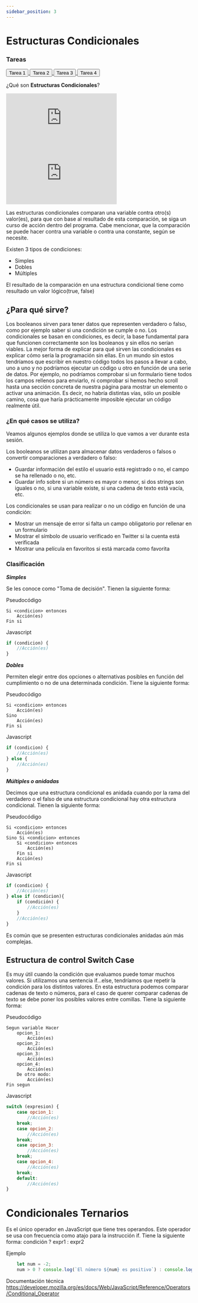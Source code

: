 ```yaml
---
sidebar_position: 3
---
```


# Estructuras Condicionales

<div style={{ position: "relative" }}>
  <div className="card-demo cardDemo">
    <div className="card" style={{ backgroundColor: "#242526" }}>
      <div className="card__header">
        <h3 style={{ color: "#FFF", textAlign: "center" }}>Tareas</h3>
      </div>
      <div className="card__body">
        <a href="https://github.com/Agile-Innova-Academy/explorer-course/blob/main/2.%20Javascript/03-Estructuras-Condicionales/Ejercicios-para-Practicar.md" target="_blank">
          <button
            className="button button--primary button--block"
            style={{ marginBottom: "10px" }}
          >
            Tarea 1
          </button>
        </a>
        <a href="https://github.com/Agile-Innova-Academy/explorer-course/tree/main/2.%20Javascript/03-Estructuras-Condicionales/Tarea-01" target="_blank">
          <button
            className="button button--primary button--block"
            style={{ marginBottom: "10px" }}
          >
            Tarea 2
          </button>
        </a>
        <a href="https://github.com/Agile-Innova-Academy/explorer-course/tree/main/2.%20Javascript/03-Estructuras-Condicionales/Tarea-02" target="_blank">
          <button
            className="button button--primary button--block"
            style={{ marginBottom: "10px" }}
          >
            Tarea 3
          </button>
        </a>
        <a href="https://github.com/Agile-Innova-Academy/explorer-course/tree/main/2.%20Javascript/03-Estructuras-Condicionales/Tarea-03" target="_blank">
          <button
            className="button button--primary button--block"
            style={{ marginBottom: "10px" }}
          >
            Tarea 4
          </button>
        </a>
      </div>
    </div>
  </div>
</div>

¿Qué son **Estructuras Condicionales**?

<iframe className="videos" src="https://www.youtube.com/embed/8EctAdlxg0E" title="YouTube video player" frameBorder="0" allow="accelerometer; autoplay; clipboard-write; encrypted-media; gyroscope; picture-in-picture" allowFullScreen></iframe>

<iframe className="videos" src="https://www.youtube.com/embed/P53i_aRZeh8" title="YouTube video player" frameborder="0" allow="accelerometer; autoplay; clipboard-write; encrypted-media; gyroscope; picture-in-picture" allowFullScreen></iframe>

Las estructuras condicionales comparan una variable contra otro(s) valor(es), para que con base al resultado de esta comparación, se siga un curso de acción dentro del programa. Cabe mencionar, que la comparación se puede hacer contra una variable o contra una constante, según se necesite.

Existen 3 tipos de condiciones:
- Simples
- Dobles
- Múltiples

El resultado de la comparación en una estructura condicional tiene como resultado un valor lógico(true, false)

## ¿Para qué sirve?
Los booleanos sirven para tener datos que representen verdadero o falso, como por ejemplo saber si una condición se cumple o no. Los condicionales se basan en condiciones, es decir, la base fundamental para que funcionen correctamente son los booleanos y sin ellos no serían viables.
La mejor forma de explicar para qué sirven las condicionales es explicar cómo sería la programación sin ellas. En un mundo sin estos tendríamos que escribir en nuestro código todos los pasos a llevar a cabo, uno a uno y no podríamos ejecutar un código u otro en función de una serie de datos. Por ejemplo, no podríamos comprobar si un formulario tiene todos los campos rellenos para enviarlo, ni comprobar si hemos hecho scroll hasta una sección concreta de nuestra página para mostrar un elemento o activar una animación. Es decir, no habría distintas vías, sólo un posible camino, cosa que haría prácticamente imposible ejecutar un código realmente útil.

### ¿En qué casos se utiliza?
Veamos algunos ejemplos donde se utiliza lo que vamos a ver durante esta sesión.

Los booleanos se utilizan para almacenar datos verdaderos o falsos o convertir comparaciones a verdadero o falso:
- Guardar información del estilo el usuario está registrado o no, el campo se ha rellenado o no, etc.
- Guardar info sobre si un número es mayor o menor, si dos strings son iguales o no, si una variable existe, si una cadena de texto está vacía, etc.

Los condicionales se usan para realizar o no un código en función de una condición:
- Mostrar un mensaje de error si falta un campo obligatorio por rellenar en un formulario
- Mostrar el símbolo de usuario verificado en Twitter si la cuenta está verificada
- Mostrar una película en favoritos si está marcada como favorita

### Clasificación
***Simples***

Se les conoce como "Toma de decisión". Tienen la siguiente forma:

Pseudocódigo
```
Si <condicion> entonces
    Acción(es)
Fin si
```

Javascript
```javascript
if (condicion) {
    //Acción(es)
}
```

***Dobles*** 

Permiten elegir entre dos opciones o alternativas posibles en función del cumplimiento o no de una determinada condición.
Tiene la siguiente forma:

Pseudocódigo
~~~
Si <condicion> entonces
    Acción(es)
Sino
    Acción(es)
Fin si
~~~

Javascript
```javascript
if (condicion) {
    //Acción(es)
} else {
    //Acción(es)
}
```

***Múltiples o anidadas***

Decimos que una estructura condicional es anidada cuando por la rama del verdadero o el falso de una estructura condicional hay otra estructura condicional. Tienen la siguiente forma:

Pseudocódigo
~~~
Si <condicion> entonces
    Acción(es)
Sino Si <condicion> entonces
    Si <condicion> entonces
        Acción(es)
    Fin si
    Acción(es)
Fin si
~~~

Javascript
```javascript
if (condicion) {
    //Acción(es)
} else if (condicion){
    if (condición) {
        //Acción(es)
    }
    //Acción(es)
}
```

Es común que se presenten estructuras condicionales anidadas aún más complejas.


## Estructura de control Switch Case

Es muy útil cuando la condición que evaluamos puede tomar muchos valores. Si utilizamos una sentencia if...else, tendríamos que repetir la condición para los distintos valores. En esta estructura podemos comparar cadenas de texto o números, para el caso de querer comparar cadenas de texto se debe poner los posibles valores entre comillas. Tiene la siguiente forma: 


Pseudocódigo
~~~
Segun variable Hacer
    opcion_1:
        Acción(es)
    opcion_2:
        Acción(es)
    opcion_3:
        Acción(es)
    opcion_4:
        Acción(es)
    De otro modo:
        Acción(es)
Fin segun
~~~

Javascript
```javascript
switch (expresion) {
    case opcion_1:
        //Acción(es)
    break;
    case opcion_2:
        //Acción(es)
    break;
    case opcion_3:
        //Acción(es)
    break;
    case opcion_4:
        //Acción(es)
    break;
    default: 
        //Acción(es)
}
```
           

# Condicionales Ternarios

Es el único operador en JavaScript que tiene tres operandos. Este operador se usa con frecuencia como atajo para la instrucción if. Tiene la siguiente forma: condición ? expr1 : expr2 

Ejemplo
```javascript
    let num = -2;
    num > 0 ? console.log(`El número ${num} es positivo`) : console.log(`El número ${num} es negativo`)
```
Documentación técnica https://developer.mozilla.org/es/docs/Web/JavaScript/Reference/Operators/Conditional_Operator
